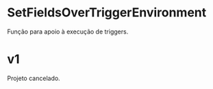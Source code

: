 # SetFieldsOverTriggerEnvironment

Função para apoio à execução de triggers.

# v1

Projeto cancelado.
